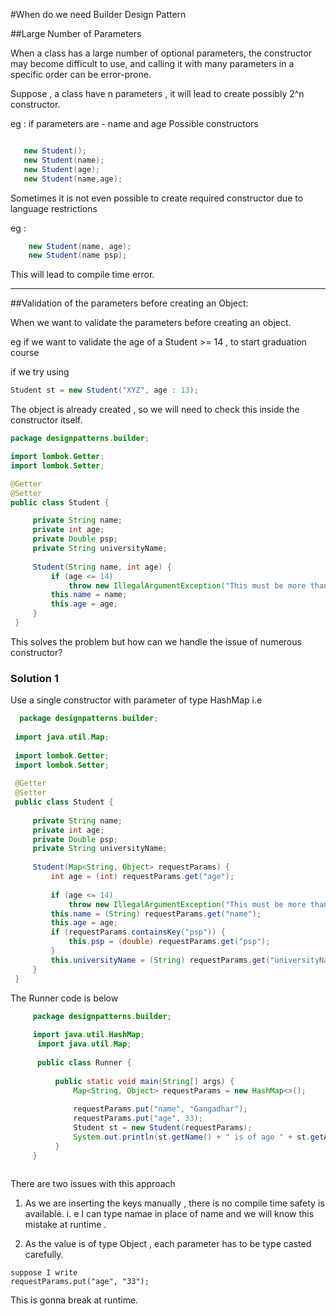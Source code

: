 #When do we need Builder Design Pattern

##Large Number of Parameters

   When a class has a large number of optional parameters, the constructor may become difficult to use, and calling it with many parameters in a specific order can be error-prone.
   
   Suppose , a class have n parameters , it will lead to create possibly 2^n constructor.
   
   eg : if parameters are - name and age 
   Possible constructors 
   
   ```java
   
      new Student();
      new Student(name);
      new Student(age);
      new Student(name,age);
   ```
      
  Sometimes it is not even possible to create required constructor due to language restrictions 
   
   
  eg :
  
  ```java 
      new Student(name, age);
      new Student(name psp);
  ```
      
This will lead to compile time error.

---------------------------------------------------------------------------------------------------------
       
##Validation of the parameters before creating an Object:

   When we want to validate the parameters before creating an object.
   
   eg if we want to validate the age of a Student >= 14 , to start graduation course 
   
   if we try using 
   
   ```java 
   Student st = new Student("XYZ", age : 13);
   ```
   The object is already created , so we will need to check this inside the constructor itself.
   
   ```java
   package designpatterns.builder;

   import lombok.Getter;
   import lombok.Setter;

   @Getter
   @Setter
   public class Student {

		private String name;
		private int age;
		private Double psp;
		private String universityName;
	
		Student(String name, int age) {
			if (age <= 14)
				throw new IllegalArgumentException("This must be more than 14 ");
			this.name = name;
			this.age = age;
		}
	}
   ```
   
   This solves the problem but how can we handle the issue of numerous constructor?
   
   ### Solution 1 
     
   Use a single constructor with parameter of type HashMap
   i.e 
   
   ```java 
	 package designpatterns.builder;
	
	import java.util.Map;
	
	import lombok.Getter;
	import lombok.Setter;
	
	@Getter
	@Setter
	public class Student {
	
		private String name;
		private int age;
		private Double psp;
		private String universityName;
	
		Student(Map<String, Object> requestParams) {
			int age = (int) requestParams.get("age");
	
			if (age <= 14)
				throw new IllegalArgumentException("This must be more than 14 ");
			this.name = (String) requestParams.get("name");
			this.age = age;
			if (requestParams.containsKey("psp")) {
				this.psp = (double) requestParams.get("psp");
			}
			this.universityName = (String) requestParams.get("universityName");
		}
	}
   ```
   
  The Runner code is below 
  
  ```java
	   package designpatterns.builder;
	
	   import java.util.HashMap;
		import java.util.Map;
		
		public class Runner {
	
			public static void main(String[] args) {
				Map<String, Object> requestParams = new HashMap<>();
		
				requestParams.put("name", "Gangadhar");
				requestParams.put("age", 33);
				Student st = new Student(requestParams);
				System.out.println(st.getName() + " is of age " + st.getAge());
			}
	   }
	  
  ```
  
  There are two issues with this approach 
  
  1. As we are inserting the keys manually , there is no compile time safety is available.
    i. e I can type namae in place of name and we will know this mistake at runtime .
    
  2. As the value is of type Object , each parameter has to be type casted carefully.
    
    suppose I write 
    requestParams.put("age", "33");
    
   This is gonna break at runtime.
    
   
   
  
  
   
    
    

      
  
      
 
   




